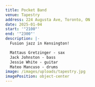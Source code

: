 ```yaml
---
title: Pocket Band
venue: Tapestry
address: 224 Augusta Ave, Toronto, ON
date: 2025-01-04
start: '"2100"'
end: '"2300"'
description: |-
  F﻿usion jazz in Kensington!

  M﻿attaus Gretzinger - sax
  J﻿ack Johnston - bass
  J﻿essie White - guitar
  M﻿ateo Mancuso - drums
image: /images/uploads/tapestry.jpg
imagePosition: object-center
---
```

